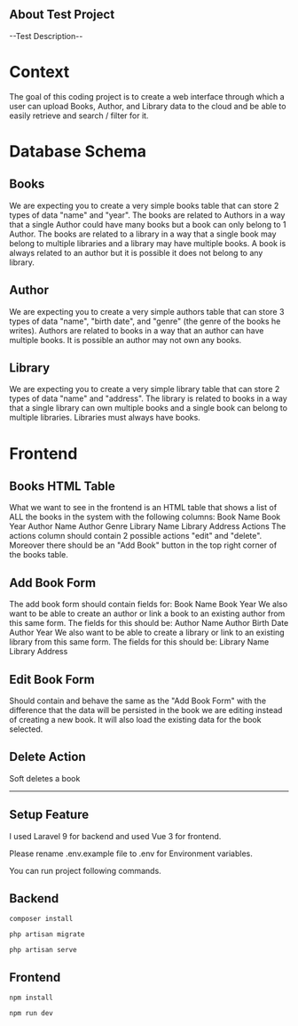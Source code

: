 ## About Test Project

--Test Description--

# Context

The goal of this coding project is to create a web interface through which a user can upload Books, Author, and Library data to the cloud and be able to easily retrieve and search / filter for it.

# Database Schema

## Books

We are expecting you to create a very simple books table that can store 2 types of data "name" and "year". The books are related to Authors in a way that a single Author could have many books but a book can only belong to 1 Author. The books are related to a library in a way that a single book may belong to multiple libraries and a library may have multiple books. A book is always related to an author but it is possible it does not belong to any library.

## Author

We are expecting you to create a very simple authors table that can store 3 types of data "name", "birth date", and "genre" (the genre of the books he writes). Authors are related to books in a way that an author can have multiple books. It is possible an author may not own any books.

## Library

We are expecting you to create a very simple library table that can store 2 types of data "name" and "address". The library is related to books in a way that a single library can own multiple books and a single book can belong to multiple libraries. Libraries must always have books.

# Frontend

## Books HTML Table

What we want to see in the frontend is an HTML table that shows a list of ALL the books in the system with the following columns:
Book Name
Book Year
Author Name
Author Genre
Library Name
Library Address
Actions
The actions column should contain 2 possible actions "edit" and "delete". Moreover there should be an "Add Book" button in the top right corner of the books table.

## Add Book Form

The add book form should contain fields for:
Book Name
Book Year
We also want to be able to create an author or link a book to an existing author from this same form. The fields for this should be:
Author Name
Author Birth Date
Author Year
We also want to be able to create a library or link to an existing library from this same form. The fields for this should be:
Library Name
Library Address

## Edit Book Form

Should contain and behave the same as the "Add Book Form" with the difference that the data will be persisted in the book we are editing instead of creating a new book. It will also load the existing data for the book selected.

## Delete Action

Soft deletes a book

---

## Setup Feature

I used Laravel 9 for backend and used Vue 3 for frontend.

Please rename .env.example file to .env for Environment variables.

You can run project following commands.

## Backend

```
composer install
```

```
php artisan migrate
```

```
php artisan serve
```

## Frontend

```
npm install
```

```
npm run dev
```
